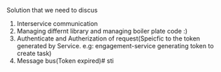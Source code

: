 Solution that we need to discus
1. Interservice communication
2. Managing differnt library and managing boiler plate code :) 
3. Authenticate and Autherization of request(Speicfic to the token generated by Service. e.g: engagement-service generating token to create task)
4. Message bus(Token expired)# sti
